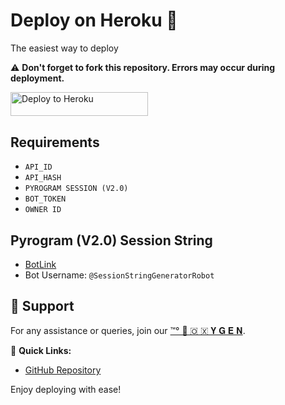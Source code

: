 # Deploy on Heroku 🚀
The easiest way to deploy 

⚠️ **Don't forget to fork this repository. Errors may occur during deployment.**

<p align="left">
  <a href="https://dashboard.heroku.com/new?template=https://github.com/PRADHAN474/OXYUSERBOT">
    <img src="https://img.shields.io/badge/Deploy%20To%20Heroku-cyan?style=for-the-badge&logo=heroku" width="220" height="38.45" alt="Deploy to Heroku">
  </a>
</p>

## Requirements
- `API_ID`
- `API_HASH`
- `PYROGRAM SESSION (V2.0)`
- `BOT_TOKEN`
- `OWNER ID`

## Pyrogram (V2.0) Session String
- [BotLink](https://t.me/SessionStringGeneratorRobot)
- Bot Username: `@SessionStringGeneratorRobot`

## 🌟 Support
For any assistance or queries, join our [™°‌ 🫧 🇴 🇽 𝐘 𝐆 𝐄 𝐍](https://t.me/PRADHAN474).

🔗 **Quick Links:**
- [GitHub Repository](https://github.com/PRADHAN474/OXYUSERBOT)

Enjoy deploying  with ease!
